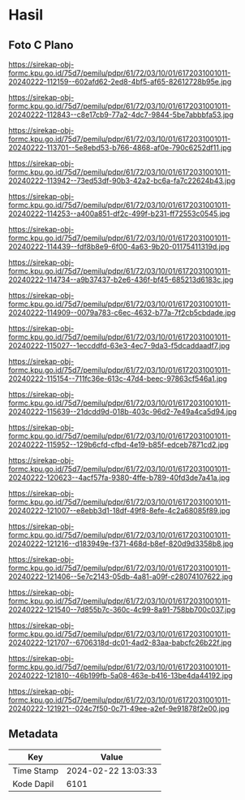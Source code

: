 # Hasil

## Foto C Plano

https://sirekap-obj-formc.kpu.go.id/75d7/pemilu/pdpr/61/72/03/10/01/6172031001011-20240222-112159--602afd62-2ed8-4bf5-af65-82612728b95e.jpg

https://sirekap-obj-formc.kpu.go.id/75d7/pemilu/pdpr/61/72/03/10/01/6172031001011-20240222-112843--c8e17cb9-77a2-4dc7-9844-5be7abbbfa53.jpg

https://sirekap-obj-formc.kpu.go.id/75d7/pemilu/pdpr/61/72/03/10/01/6172031001011-20240222-113701--5e8ebd53-b766-4868-af0e-790c6252df11.jpg

https://sirekap-obj-formc.kpu.go.id/75d7/pemilu/pdpr/61/72/03/10/01/6172031001011-20240222-113942--73ed53df-90b3-42a2-bc6a-fa7c22624b43.jpg

https://sirekap-obj-formc.kpu.go.id/75d7/pemilu/pdpr/61/72/03/10/01/6172031001011-20240222-114253--a400a851-df2c-499f-b231-ff72553c0545.jpg

https://sirekap-obj-formc.kpu.go.id/75d7/pemilu/pdpr/61/72/03/10/01/6172031001011-20240222-114439--fdf8b8e9-6f00-4a63-9b20-01175411319d.jpg

https://sirekap-obj-formc.kpu.go.id/75d7/pemilu/pdpr/61/72/03/10/01/6172031001011-20240222-114734--a9b37437-b2e6-436f-bf45-685213d6183c.jpg

https://sirekap-obj-formc.kpu.go.id/75d7/pemilu/pdpr/61/72/03/10/01/6172031001011-20240222-114909--0079a783-c6ec-4632-b77a-7f2cb5cbdade.jpg

https://sirekap-obj-formc.kpu.go.id/75d7/pemilu/pdpr/61/72/03/10/01/6172031001011-20240222-115027--1eccddfd-63e3-4ec7-9da3-f5dcaddaadf7.jpg

https://sirekap-obj-formc.kpu.go.id/75d7/pemilu/pdpr/61/72/03/10/01/6172031001011-20240222-115154--711fc36e-613c-47d4-beec-97863cf546a1.jpg

https://sirekap-obj-formc.kpu.go.id/75d7/pemilu/pdpr/61/72/03/10/01/6172031001011-20240222-115639--21dcdd9d-018b-403c-96d2-7e49a4ca5d94.jpg

https://sirekap-obj-formc.kpu.go.id/75d7/pemilu/pdpr/61/72/03/10/01/6172031001011-20240222-115952--129b6cfd-cfbd-4e19-b85f-edceb7871cd2.jpg

https://sirekap-obj-formc.kpu.go.id/75d7/pemilu/pdpr/61/72/03/10/01/6172031001011-20240222-120623--4acf57fa-9380-4ffe-b789-40fd3de7a41a.jpg

https://sirekap-obj-formc.kpu.go.id/75d7/pemilu/pdpr/61/72/03/10/01/6172031001011-20240222-121007--e8ebb3d1-18df-49f8-8efe-4c2a68085f89.jpg

https://sirekap-obj-formc.kpu.go.id/75d7/pemilu/pdpr/61/72/03/10/01/6172031001011-20240222-121216--d183949e-f371-468d-b8ef-820d9d3358b8.jpg

https://sirekap-obj-formc.kpu.go.id/75d7/pemilu/pdpr/61/72/03/10/01/6172031001011-20240222-121406--5e7c2143-05db-4a81-a09f-c28074107622.jpg

https://sirekap-obj-formc.kpu.go.id/75d7/pemilu/pdpr/61/72/03/10/01/6172031001011-20240222-121540--7d855b7c-360c-4c99-8a91-758bb700c037.jpg

https://sirekap-obj-formc.kpu.go.id/75d7/pemilu/pdpr/61/72/03/10/01/6172031001011-20240222-121707--6706318d-dc01-4ad2-83aa-babcfc26b22f.jpg

https://sirekap-obj-formc.kpu.go.id/75d7/pemilu/pdpr/61/72/03/10/01/6172031001011-20240222-121810--46b199fb-5a08-463e-b416-13be4da44192.jpg

https://sirekap-obj-formc.kpu.go.id/75d7/pemilu/pdpr/61/72/03/10/01/6172031001011-20240222-121921--024c7f50-0c71-49ee-a2ef-9e91878f2e00.jpg


## Metadata

| Key        | Value               |
| ---------- | ------------------- |
| Time Stamp | 2024-02-22 13:03:33 |
| Kode Dapil | 6101                |



